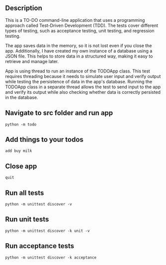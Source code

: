 ## Description
This is a TO-DO command-line application that uses a programming approach called Test-Driven Development (TDD). The tests cover different types of testing, such as acceptance testing, unit testing, and regression testing. 

The app saves data in the memory, so it is not lost even if you close the app. Additionally, I have created my own instance of a database using a JSON file. This helps to store data in a structured way, making it easy to retrieve and manage later.

App is using thread to run an instance of the TODOApp class. This test requires threading because it needs to simulate user input and verify output while testing the persistence of data in the app's database. Running the TODOApp class in a separate thread allows the test to send input to the app and verify its output while also checking whether data is correctly persisted in the database.


## Navigate to src folder and run app
```
python -m todo
```

## Add things to your todos
```
add buy milk
```
## Close app
```
quit
```
## Run all tests
```
python -m unittest discover -v   
```

## Run unit tests

```
python -m unittest discover -k unit -v
```

## Run acceptance tests
```
python -m unittest discover -k acceptance
```
